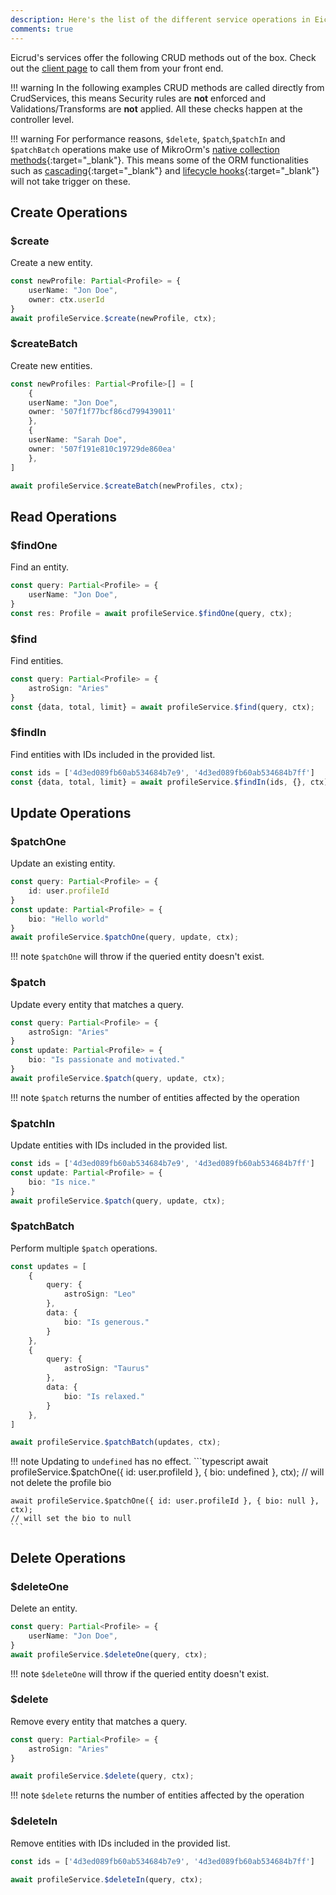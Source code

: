 ```yaml
---
description: Here's the list of the different service operations in Eicrud.
comments: true
---
```


Eicrud's services offer the following CRUD methods out of the box. Check out the [client page](../client/operations.md) to call them from your front end.

!!! warning
    In the following examples CRUD methods are called directly from CrudServices, this means Security rules are **not** enforced and Validations/Transforms are **not** applied. All these checks happen at the controller level.

!!! warning 
    For performance reasons, `$delete`, `$patch`,`$patchIn` and `$patchBatch` operations make use of MikroOrm's [native collection methods](https://mikro-orm.io/docs/usage-with-sql#native-collection-methods){:target="_blank"}. This means some of the ORM functionalities such as [cascading](https://mikro-orm.io/docs/cascading){:target="_blank"} and [lifecycle hooks](https://mikro-orm.io/docs/events){:target="_blank"} will not take trigger on these. 

## Create Operations

### $create
Create a new entity.
```typescript
const newProfile: Partial<Profile> = {
    userName: "Jon Doe",
    owner: ctx.userId
}
await profileService.$create(newProfile, ctx);
```

### $createBatch
Create new entities.
```typescript
const newProfiles: Partial<Profile>[] = [
    {
    userName: "Jon Doe",
    owner: '507f1f77bcf86cd799439011'
    },
    {
    userName: "Sarah Doe",
    owner: '507f191e810c19729de860ea'
    },
]

await profileService.$createBatch(newProfiles, ctx);
```

## Read Operations


### $findOne
Find an entity.
```typescript
const query: Partial<Profile> = {
    userName: "Jon Doe",
}
const res: Profile = await profileService.$findOne(query, ctx);
```

### $find
Find entities.
```typescript
const query: Partial<Profile> = {
    astroSign: "Aries"
}
const {data, total, limit} = await profileService.$find(query, ctx);
```


### $findIn 
Find entities with IDs included in the provided list. 
```typescript
const ids = ['4d3ed089fb60ab534684b7e9', '4d3ed089fb60ab534684b7ff']
const {data, total, limit} = await profileService.$findIn(ids, {}, ctx);
```

## Update Operations

### $patchOne
Update an existing entity.
```typescript
const query: Partial<Profile> = {
    id: user.profileId
}
const update: Partial<Profile> = {
    bio: "Hello world"
}
await profileService.$patchOne(query, update, ctx); 
```
!!! note
    `$patchOne` will throw if the queried entity doesn't exist.

### $patch
Update every entity that matches a query.
```typescript
const query: Partial<Profile> = {
    astroSign: "Aries"
}
const update: Partial<Profile> = {
    bio: "Is passionate and motivated."
}
await profileService.$patch(query, update, ctx);
```
!!! note
    `$patch` returns the number of entities affected by the operation

### $patchIn
Update entities with IDs included in the provided list. 
```typescript
const ids = ['4d3ed089fb60ab534684b7e9', '4d3ed089fb60ab534684b7ff']
const update: Partial<Profile> = {
    bio: "Is nice."
}
await profileService.$patch(query, update, ctx);
```

### $patchBatch
Perform multiple `$patch` operations.
```typescript
const updates = [
    {
        query: {
            astroSign: "Leo"
        },
        data: {
            bio: "Is generous."
        }
    },
    {
        query: {
            astroSign: "Taurus"
        },
        data: {
            bio: "Is relaxed."
        }
    },
]

await profileService.$patchBatch(updates, ctx);
```

!!! note
    Updating to `undefined` has no effect.
    ```typescript
    await profileService.$patchOne({ id: user.profileId }, { bio: undefined }, ctx);
    // will not delete the profile bio

    await profileService.$patchOne({ id: user.profileId }, { bio: null }, ctx);
    // will set the bio to null
    ```
    
## Delete Operations

### $deleteOne
Delete an entity.
```typescript
const query: Partial<Profile> = {
    userName: "Jon Doe",
}
await profileService.$deleteOne(query, ctx);
```
!!! note
    `$deleteOne` will throw if the queried entity doesn't exist.

### $delete
Remove every entity that matches a query.
```typescript
const query: Partial<Profile> = {
    astroSign: "Aries"
}

await profileService.$delete(query, ctx);
```
!!! note
    `$delete` returns the number of entities affected by the operation

### $deleteIn
Remove entities with IDs included in the provided list. 
```typescript
const ids = ['4d3ed089fb60ab534684b7e9', '4d3ed089fb60ab534684b7ff']

await profileService.$deleteIn(query, ctx);
```